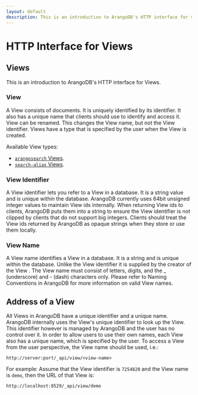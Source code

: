 ```yaml
---
layout: default
description: This is an introduction to ArangoDB's HTTP interface for views
---
```

HTTP Interface for Views
========================

Views
-----

This is an introduction to ArangoDB's HTTP interface for Views.

### View

A View consists of documents. It is uniquely identified by its
identifier.
It also has a unique name that clients should
use to identify and access it. View can be renamed. This
changes the View name, but not the View identifier.
Views have a type that is specified by the user when the View
is created. 

Available View types:
- [`arangosearch` Views](../arangosearch-views.html).
- [`search-alias` Views](../arangosearch-views-search-alias.html).

### View Identifier

A View identifier lets you refer to a View in a database.
It is a string value and is unique within the database.
ArangoDB currently uses 64bit unsigned integer values to maintain
View ids internally. When returning View ids to clients,
ArangoDB puts them into a string to ensure the View identifier is not
clipped by clients that do not support big integers. Clients should treat
the View ids returned by ArangoDB as opaque strings when they store
or use them locally.

### View Name

A View name identifies a View in a database. It is a string
and is unique within the database. Unlike the View identifier it is
supplied by the creator of the View . The View name must consist
of letters, digits, and the _ (underscore) and - (dash) characters only.
Please refer to Naming Conventions in ArangoDB for more information on valid
View names.

Address of a View
-----------------

All Views in ArangoDB have a unique identifier and a unique
name. ArangoDB internally uses the View's unique identifier to
look up the View. This identifier however is managed by ArangoDB
and the user has no control over it. In order to allow users to use 
their own names, each View also has a unique name, which is specified
by the user. To access a View from the user perspective, the
View name should be used, i.e.:

```
http://server:port/_api/view/<view-name>
```

For example: Assume that the View identifier is `7254820` and
the View name is `demo`, then the URL of that View is:

```
http://localhost:8529/_api/view/demo
```
